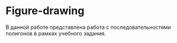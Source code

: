 # Figure-drawing
В данной работе представлена работа с последовательностями полигонов в рамках учебного задания.
